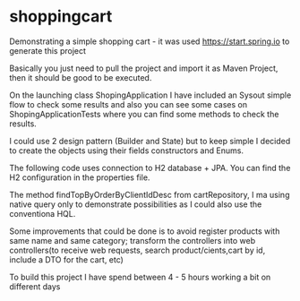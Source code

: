 # shoppingcart
Demonstrating a simple shopping cart - it was used https://start.spring.io to generate this project

Basically you just need to pull the project and import it as Maven Project, then it should be good to be executed.

On the launching class ShopingApplication I have included an Sysout simple flow to check some results and also you can see some cases on ShopingApplicationTests
where you can find some methods to check the results.

I could use 2 design pattern (Builder and State) but to keep simple I decided to create the objects using their fields constructors and Enums.

The following code uses connection to H2 database + JPA. You can find the H2 configuration in the properties file.

The method findTopByOrderByClientIdDesc from cartRepository, I ma using native query only to demonstrate possibilities as I could also use the conventiona HQL.

Some improvements that could be done is to avoid register products with same name and same category; transform the controllers into web controllers(to receive web requests, search product/cients,cart by id, include a DTO for the cart, etc)

To build this project I have spend between 4 - 5 hours working a bit on different days
